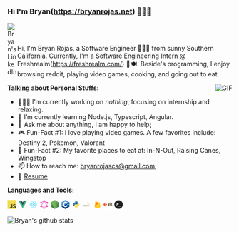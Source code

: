 ### Hi I'm Bryan(https://bryanrojas.net) 👋🏽😄



<a href="https://www.linkedin.com/in/bryrojas/">
  <img align="left" alt="Bryan's LinkedIn" width="22px" src="https://cdn.jsdelivr.net/npm/simple-icons@v3/icons/linkedin.svg" />
</a>

<br />
<br />

Hi, I'm Bryan Rojas, a Software Engineer 👨🏽‍💻 from sunny Southern California. Currently, I'm a Software Engineering Intern @ Freshrealm(https://freshrealm.com/) 🥘🍽️. Beside's programming, I enjoy browsing reddit, playing video games, cooking, and going out to eat.

  <img align="right" alt="GIF" src="https://media.giphy.com/media/lM86pZcDxfx5e/giphy.gif" />
  
**Talking about Personal Stuffs:**

- 👨🏽‍💻 I’m currently working on *nothing*, focusing on internship and relaxing.
- 🤔 I’m currently learning Node.js, Typescript, Angular.
- 💬 Ask me about anything, I am happy to help;
- 🎮 Fun-Fact #1: I love playing video games. A few favorites include: Destiny 2, Pokemon, Valorant
- 🥡 Fun-Fact #2: My favorite places to eat at: In-N-Out, Raising Canes, Wingstop
- 📫 How to reach me: bryanrojascs@gmail.com;
- 📝 [Resume](https://bryanrojas.net/static/media/Bryan%20Rojas%20-%20Resume%20-%20April%202020.5d37a48c.pdf)

**Languages and Tools:**  

<code><img height="20" src="https://raw.githubusercontent.com/github/explore/80688e429a7d4ef2fca1e82350fe8e3517d3494d/topics/javascript/javascript.png"></code>
<code><img height="20" src="https://raw.githubusercontent.com/github/explore/80688e429a7d4ef2fca1e82350fe8e3517d3494d/topics/vue/vue.png"></code>
<code><img height="20" src="https://raw.githubusercontent.com/github/explore/80688e429a7d4ef2fca1e82350fe8e3517d3494d/topics/react/react.png"></code>
<code><img height="20" src="https://raw.githubusercontent.com/github/explore/5c058a388828bb5fde0bcafd4bc867b5bb3f26f3/topics/graphql/graphql.png"></code>
<code><img height="20" src="https://raw.githubusercontent.com/github/explore/80688e429a7d4ef2fca1e82350fe8e3517d3494d/topics/nodejs/nodejs.png"></code>
<code><img height="20" src="https://raw.githubusercontent.com/github/explore/80688e429a7d4ef2fca1e82350fe8e3517d3494d/topics/cpp/cpp.png"></code>
<code><img height="20" src="https://raw.githubusercontent.com/github/explore/80688e429a7d4ef2fca1e82350fe8e3517d3494d/topics/python/python.png"></code>
<code><img height="20" src="https://raw.githubusercontent.com/github/explore/80688e429a7d4ef2fca1e82350fe8e3517d3494d/topics/mysql/mysql.png"></code>
<code><img height="20" src="https://raw.githubusercontent.com/github/explore/80688e429a7d4ef2fca1e82350fe8e3517d3494d/topics/firebase/firebase.png"></code>
<code><img height="20" src="https://raw.githubusercontent.com/github/explore/80688e429a7d4ef2fca1e82350fe8e3517d3494d/topics/git/git.png"></code>
<code><img height="20" src="https://raw.githubusercontent.com/github/explore/80688e429a7d4ef2fca1e82350fe8e3517d3494d/topics/terminal/terminal.png"></code>


![Bryan's github stats](https://github-readme-stats.vercel.app/api?username=bryan-rojas&show_icons=true&hide_border=true)


